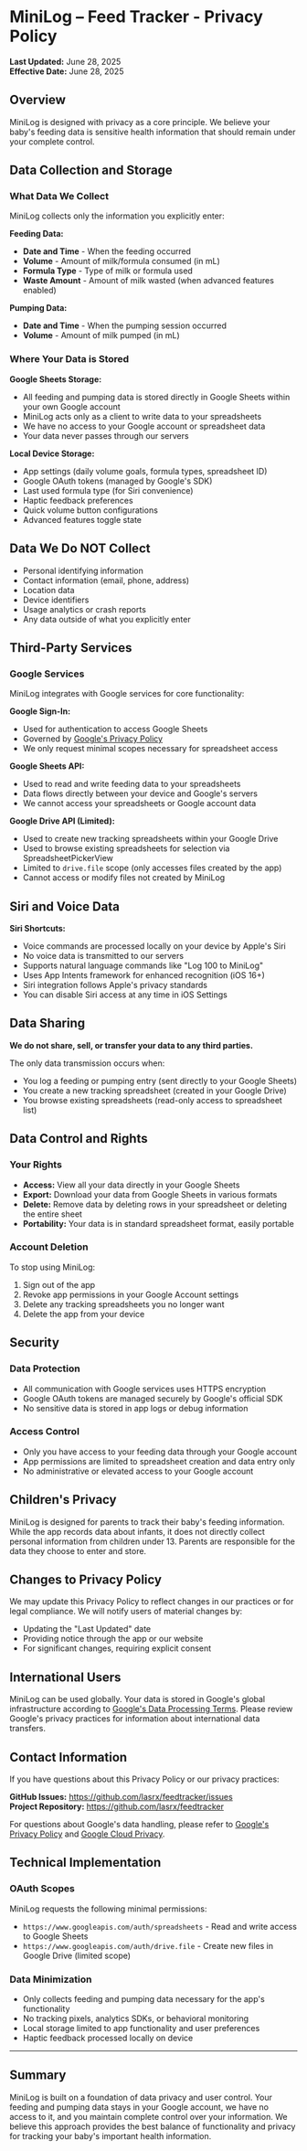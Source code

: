 # MiniLog – Feed Tracker - Privacy Policy

**Last Updated:** June 28, 2025  
**Effective Date:** June 28, 2025

## Overview

MiniLog is designed with privacy as a core principle. We believe your baby's feeding data is sensitive health information that should remain under your complete control.

## Data Collection and Storage

### What Data We Collect
MiniLog collects only the information you explicitly enter:

**Feeding Data:**
- **Date and Time** - When the feeding occurred
- **Volume** - Amount of milk/formula consumed (in mL)
- **Formula Type** - Type of milk or formula used
- **Waste Amount** - Amount of milk wasted (when advanced features enabled)

**Pumping Data:**
- **Date and Time** - When the pumping session occurred
- **Volume** - Amount of milk pumped (in mL)

### Where Your Data is Stored
**Google Sheets Storage:**
- All feeding and pumping data is stored directly in Google Sheets within your own Google account
- MiniLog acts only as a client to write data to your spreadsheets
- We have no access to your Google account or spreadsheet data
- Your data never passes through our servers

**Local Device Storage:**
- App settings (daily volume goals, formula types, spreadsheet ID)
- Google OAuth tokens (managed by Google's SDK)
- Last used formula type (for Siri convenience)
- Haptic feedback preferences
- Quick volume button configurations
- Advanced features toggle state

## Data We Do NOT Collect

- Personal identifying information
- Contact information (email, phone, address)
- Location data
- Device identifiers
- Usage analytics or crash reports
- Any data outside of what you explicitly enter

## Third-Party Services

### Google Services
MiniLog integrates with Google services for core functionality:

**Google Sign-In:**
- Used for authentication to access Google Sheets
- Governed by [Google's Privacy Policy](https://policies.google.com/privacy)
- We only request minimal scopes necessary for spreadsheet access

**Google Sheets API:**
- Used to read and write feeding data to your spreadsheets
- Data flows directly between your device and Google's servers
- We cannot access your spreadsheets or Google account data

**Google Drive API (Limited):**
- Used to create new tracking spreadsheets within your Google Drive
- Used to browse existing spreadsheets for selection via SpreadsheetPickerView
- Limited to `drive.file` scope (only accesses files created by the app)
- Cannot access or modify files not created by MiniLog

## Siri and Voice Data

**Siri Shortcuts:**
- Voice commands are processed locally on your device by Apple's Siri
- No voice data is transmitted to our servers
- Supports natural language commands like "Log 100 to MiniLog"
- Uses App Intents framework for enhanced recognition (iOS 16+)
- Siri integration follows Apple's privacy standards
- You can disable Siri access at any time in iOS Settings

## Data Sharing

**We do not share, sell, or transfer your data to any third parties.**

The only data transmission occurs when:
- You log a feeding or pumping entry (sent directly to your Google Sheets)
- You create a new tracking spreadsheet (created in your Google Drive)
- You browse existing spreadsheets (read-only access to spreadsheet list)

## Data Control and Rights

### Your Rights
- **Access:** View all your data directly in your Google Sheets
- **Export:** Download your data from Google Sheets in various formats
- **Delete:** Remove data by deleting rows in your spreadsheet or deleting the entire sheet
- **Portability:** Your data is in standard spreadsheet format, easily portable

### Account Deletion
To stop using MiniLog:
1. Sign out of the app
2. Revoke app permissions in your Google Account settings
3. Delete any tracking spreadsheets you no longer want
4. Delete the app from your device

## Security

### Data Protection
- All communication with Google services uses HTTPS encryption
- Google OAuth tokens are managed securely by Google's official SDK
- No sensitive data is stored in app logs or debug information

### Access Control
- Only you have access to your feeding data through your Google account
- App permissions are limited to spreadsheet creation and data entry only
- No administrative or elevated access to your Google account

## Children's Privacy

MiniLog is designed for parents to track their baby's feeding information. While the app records data about infants, it does not directly collect personal information from children under 13. Parents are responsible for the data they choose to enter and store.

## Changes to Privacy Policy

We may update this Privacy Policy to reflect changes in our practices or for legal compliance. We will notify users of material changes by:
- Updating the "Last Updated" date
- Providing notice through the app or our website
- For significant changes, requiring explicit consent

## International Users

MiniLog can be used globally. Your data is stored in Google's global infrastructure according to [Google's Data Processing Terms](https://cloud.google.com/terms/data-processing-addendum). Please review Google's privacy practices for information about international data transfers.

## Contact Information

If you have questions about this Privacy Policy or our privacy practices:

**GitHub Issues:** https://github.com/lasrx/feedtracker/issues  
**Project Repository:** https://github.com/lasrx/feedtracker

For questions about Google's data handling, please refer to [Google's Privacy Policy](https://policies.google.com/privacy) and [Google Cloud Privacy](https://cloud.google.com/privacy).

## Technical Implementation

### OAuth Scopes
MiniLog requests the following minimal permissions:
- `https://www.googleapis.com/auth/spreadsheets` - Read and write access to Google Sheets
- `https://www.googleapis.com/auth/drive.file` - Create new files in Google Drive (limited scope)

### Data Minimization
- Only collects feeding and pumping data necessary for the app's functionality
- No tracking pixels, analytics SDKs, or behavioral monitoring
- Local storage limited to app functionality and user preferences
- Haptic feedback processed locally on device

---

## Summary

MiniLog is built on a foundation of data privacy and user control. Your feeding and pumping data stays in your Google account, we have no access to it, and you maintain complete control over your information. We believe this approach provides the best balance of functionality and privacy for tracking your baby's important health information.
